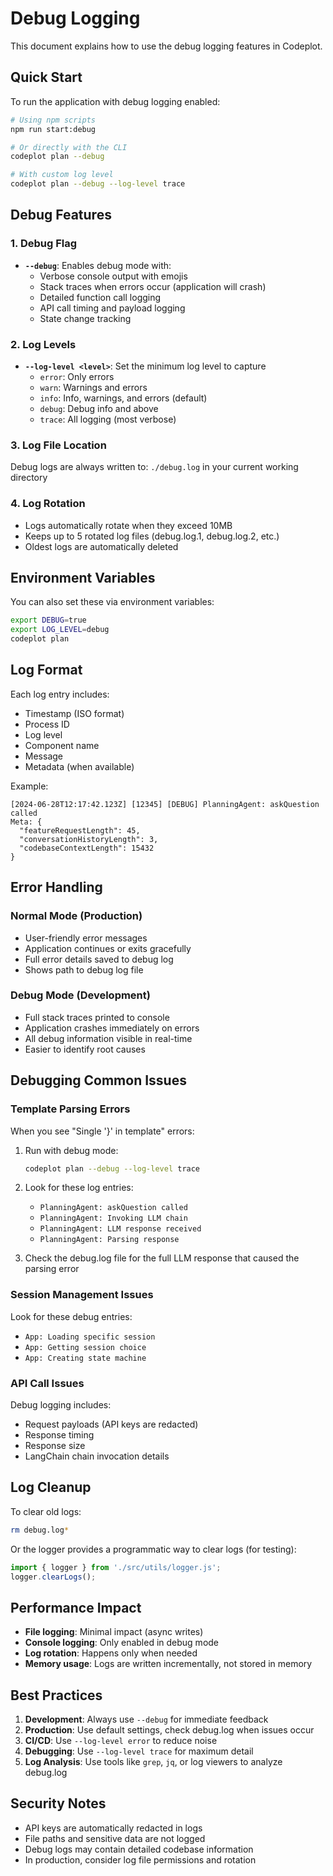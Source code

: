 # Debug Logging

This document explains how to use the debug logging features in Codeplot.

## Quick Start

To run the application with debug logging enabled:

```bash
# Using npm scripts
npm run start:debug

# Or directly with the CLI
codeplot plan --debug

# With custom log level
codeplot plan --debug --log-level trace
```

## Debug Features

### 1. Debug Flag

- **`--debug`**: Enables debug mode with:
  - Verbose console output with emojis
  - Stack traces when errors occur (application will crash)
  - Detailed function call logging
  - API call timing and payload logging
  - State change tracking

### 2. Log Levels

- **`--log-level <level>`**: Set the minimum log level to capture
  - `error`: Only errors
  - `warn`: Warnings and errors
  - `info`: Info, warnings, and errors (default)
  - `debug`: Debug info and above
  - `trace`: All logging (most verbose)

### 3. Log File Location

Debug logs are always written to: `./debug.log` in your current working directory

### 4. Log Rotation

- Logs automatically rotate when they exceed 10MB
- Keeps up to 5 rotated log files (debug.log.1, debug.log.2, etc.)
- Oldest logs are automatically deleted

## Environment Variables

You can also set these via environment variables:

```bash
export DEBUG=true
export LOG_LEVEL=debug
codeplot plan
```

## Log Format

Each log entry includes:

- Timestamp (ISO format)
- Process ID
- Log level
- Component name
- Message
- Metadata (when available)

Example:

```
[2024-06-28T12:17:42.123Z] [12345] [DEBUG] PlanningAgent: askQuestion called
Meta: {
  "featureRequestLength": 45,
  "conversationHistoryLength": 3,
  "codebaseContextLength": 15432
}
```

## Error Handling

### Normal Mode (Production)

- User-friendly error messages
- Application continues or exits gracefully
- Full error details saved to debug log
- Shows path to debug log file

### Debug Mode (Development)

- Full stack traces printed to console
- Application crashes immediately on errors
- All debug information visible in real-time
- Easier to identify root causes

## Debugging Common Issues

### Template Parsing Errors

When you see "Single '}' in template" errors:

1. Run with debug mode:

   ```bash
   codeplot plan --debug --log-level trace
   ```

2. Look for these log entries:
   - `PlanningAgent: askQuestion called`
   - `PlanningAgent: Invoking LLM chain`
   - `PlanningAgent: LLM response received`
   - `PlanningAgent: Parsing response`

3. Check the debug.log file for the full LLM response that caused the parsing error

### Session Management Issues

Look for these debug entries:

- `App: Loading specific session`
- `App: Getting session choice`
- `App: Creating state machine`

### API Call Issues

Debug logging includes:

- Request payloads (API keys are redacted)
- Response timing
- Response size
- LangChain chain invocation details

## Log Cleanup

To clear old logs:

```bash
rm debug.log*
```

Or the logger provides a programmatic way to clear logs (for testing):

```javascript
import { logger } from './src/utils/logger.js';
logger.clearLogs();
```

## Performance Impact

- **File logging**: Minimal impact (async writes)
- **Console logging**: Only enabled in debug mode
- **Log rotation**: Happens only when needed
- **Memory usage**: Logs are written incrementally, not stored in memory

## Best Practices

1. **Development**: Always use `--debug` for immediate feedback
2. **Production**: Use default settings, check debug.log when issues occur
3. **CI/CD**: Use `--log-level error` to reduce noise
4. **Debugging**: Use `--log-level trace` for maximum detail
5. **Log Analysis**: Use tools like `grep`, `jq`, or log viewers to analyze debug.log

## Security Notes

- API keys are automatically redacted in logs
- File paths and sensitive data are not logged
- Debug logs may contain detailed codebase information
- In production, consider log file permissions and rotation
